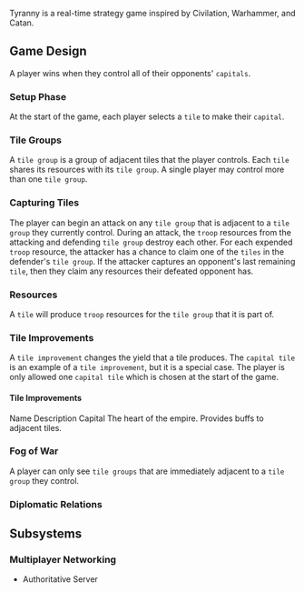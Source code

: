 
Tyranny is a real-time strategy game inspired by Civilation, Warhammer, and Catan.

## Game Design

A player wins when they control all of their opponents' `capitals`.

### Setup Phase

At the start of the game, each player selects a `tile` to make their `capital`.

### Tile Groups

A `tile group` is a group of adjacent tiles that the player controls.
Each `tile` shares its resources with its `tile group`.
A single player may control more than one `tile group`.

### Capturing Tiles

The player can begin an attack on any `tile group` that is adjacent to a `tile group` they currently control.
During an attack, the `troop` resources from the attacking and defending `tile group` destroy each other.
For each expended `troop` resource, the attacker has a chance to claim one of the `tiles` in the defender's `tile group`.
If the attacker captures an opponent's last remaining `tile`, then they claim any resources their defeated opponent has.

### Resources

A `tile` will produce `troop` resources for the `tile group` that it is part of.

### Tile Improvements

A `tile improvement` changes the yield that a tile produces.
The `capital tile` is an example of a `tile improvement`, but it is a special case.
The player is only allowed one `capital tile` which is chosen at the start of the game.

#### Tile Improvements

<tabel>
    <thead>
        <tr>
            <th> Name </th>
            <th> Description </th>
        </tr>
    </thead>
    <tbody>
        <tr>
            <td> Capital </td>
            <td> The heart of the empire. Provides buffs to adjacent tiles. </td>
        </tr>
    </tbody>
</table>

### Fog of War

A player can only see `tile groups` that are immediately adjacent to a `tile group` they control.

### Diplomatic Relations


## Subsystems

### Multiplayer Networking

- Authoritative Server

